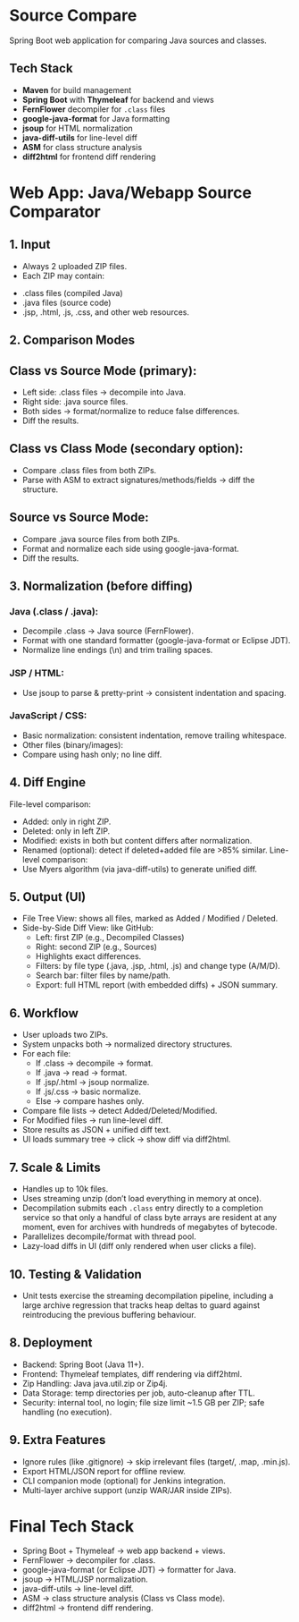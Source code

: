 # Source Compare

Spring Boot web application for comparing Java sources and classes.

## Tech Stack

- **Maven** for build management
- **Spring Boot** with **Thymeleaf** for backend and views
- **FernFlower** decompiler for `.class` files
- **google-java-format** for Java formatting
- **jsoup** for HTML normalization
- **java-diff-utils** for line-level diff
- **ASM** for class structure analysis
- **diff2html** for frontend diff rendering

# Web App: Java/Webapp Source Comparator

## 1. Input

- Always 2 uploaded ZIP files.
- Each ZIP may contain:

+ .class files (compiled Java)
+ .java files (source code)
+ .jsp, .html, .js, .css, and other web resources.

## 2. Comparison Modes

## Class vs Source Mode (primary):

- Left side: .class files → decompile into Java.
- Right side: .java source files.
- Both sides → format/normalize to reduce false differences.
- Diff the results.

## Class vs Class Mode (secondary option):

- Compare .class files from both ZIPs.
- Parse with ASM to extract signatures/methods/fields → diff the structure.

## Source vs Source Mode:

- Compare .java source files from both ZIPs.
- Format and normalize each side using google-java-format.
- Diff the results.

## 3. Normalization (before diffing)

### Java (.class / .java):

- Decompile .class → Java source (FernFlower).
- Format with one standard formatter (google-java-format or Eclipse JDT).
- Normalize line endings (\n) and trim trailing spaces.

### JSP / HTML:

- Use jsoup to parse & pretty-print → consistent indentation and spacing.

### JavaScript / CSS:

- Basic normalization: consistent indentation, remove trailing whitespace.
- Other files (binary/images):
- Compare using hash only; no line diff.

## 4. Diff Engine

File-level comparison:

- Added: only in right ZIP.
- Deleted: only in left ZIP.
- Modified: exists in both but content differs after normalization.
- Renamed (optional): detect if deleted+added file are >85% similar.
  Line-level comparison:
- Use Myers algorithm (via java-diff-utils) to generate unified diff.

## 5. Output (UI)

- File Tree View: shows all files, marked as Added / Modified / Deleted.
- Side-by-Side Diff View: like GitHub:
    + Left: first ZIP (e.g., Decompiled Classes)
    + Right: second ZIP (e.g., Sources)
    + Highlights exact differences.
    + Filters: by file type (.java, .jsp, .html, .js) and change type (A/M/D).
    + Search bar: filter files by name/path.
    + Export: full HTML report (with embedded diffs) + JSON summary.

## 6. Workflow

- User uploads two ZIPs.
- System unpacks both → normalized directory structures.
- For each file:
    + If .class → decompile → format.
    + If .java → read → format.
    + If .jsp/.html → jsoup normalize.
    + If .js/.css → basic normalize.
    + Else → compare hashes only.
- Compare file lists → detect Added/Deleted/Modified.
- For Modified files → run line-level diff.
- Store results as JSON + unified diff text.
- UI loads summary tree → click → show diff via diff2html.

## 7. Scale & Limits

- Handles up to 10k files.
- Uses streaming unzip (don’t load everything in memory at once).
- Decompilation submits each `.class` entry directly to a completion service so that
  only a handful of class byte arrays are resident at any moment, even for archives
  with hundreds of megabytes of bytecode.
- Parallelizes decompile/format with thread pool.
- Lazy-load diffs in UI (diff only rendered when user clicks a file).

## 10. Testing & Validation

- Unit tests exercise the streaming decompilation pipeline, including a large archive
  regression that tracks heap deltas to guard against reintroducing the previous
  buffering behaviour.

## 8. Deployment

- Backend: Spring Boot (Java 11+).
- Frontend: Thymeleaf templates, diff rendering via diff2html.
- Zip Handling: Java java.util.zip or Zip4j.
- Data Storage: temp directories per job, auto-cleanup after TTL.
- Security: internal tool, no login; file size limit ~1.5 GB per ZIP; safe handling (no execution).

## 9. Extra Features

- Ignore rules (like .gitignore) → skip irrelevant files (target/, .map, .min.js).
- Export HTML/JSON report for offline review.
- CLI companion mode (optional) for Jenkins integration.
- Multi-layer archive support (unzip WAR/JAR inside ZIPs).

# Final Tech Stack

- Spring Boot + Thymeleaf → web app backend + views.
- FernFlower → decompiler for .class.
- google-java-format (or Eclipse JDT) → formatter for Java.
- jsoup → HTML/JSP normalization.
- java-diff-utils → line-level diff.
- ASM → class structure analysis (Class vs Class mode).
- diff2html → frontend diff rendering.
